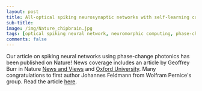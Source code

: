```yaml
---
layout: post
title: All-optical spiking neurosynaptic networks with self-learning capabilities
sub-title: 
image: /img/Nature_chipbrain.jpg
tags: [optical spiking neural network, neuromorphic computing, phase-change photonics]
comments: false
---
```


Our article on spiking neural networks using phase-change photonics has been published on Nature! News coverage includes an article by Geoffrey Burr in Nature [News and Views](https://www.nature.com/articles/d41586-019-01406-0) and [Oxford University](https://www.mpls.ox.ac.uk/news/researchers-take-a-step-towards-light-based-brain-like-computing-chip). Many congratulations to first author Johannes Feldmann from Wolfram Pernice's group. Read the article [here](https://www.nature.com/articles/s41586-019-1157-8).